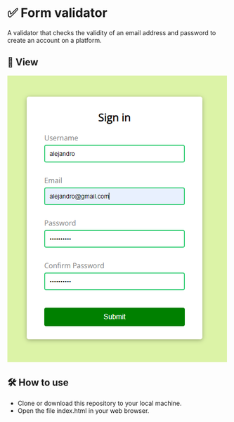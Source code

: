 # ✅ Form validator 
A validator that checks the validity of an email address and password to create an account on a platform.

## 🔎 View 
![Image07](../img/02.PNG)

## 🛠️ How to use
* Clone or download this repository to your local machine.
* Open the file index.html in your web browser.